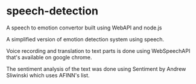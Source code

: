 # speech-detection
A speech to emotion convertor built using WebAPI and node.js

A simplified version of emotion detection system using speech.

Voice recording and translation to text parts is done using WebSpeechAPI that's available on google chrome.

The sentiment analysis of the text was done using Sentiment by Andrew Sliwinski which uses AFINN's list.
